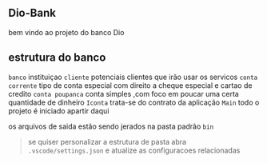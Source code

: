 ## Dio-Bank

bem vindo ao projeto do banco Dio

## estrutura  do banco

`banco` instituiçao
`cliente` potenciais clientes que irão usar os servicos
`conta corrente` tipo de conta especial com direito a cheque especial e cartao de credito
`conta poupanca` conta simples ,com foco em poucar uma certa quantidade de dinheiro
`Iconta` trata-se do contrato da aplicação
`Main`  todo o projeto é iniciado apartir daqui


os arquivos de saida estão sendo jerados na pasta padrão `bin`

> se quiser personalizar a estrutura de pasta abra `.vscode/settings.json` e atualize as configuracoes relacionadas 
